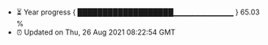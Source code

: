 - ⏳ Year progress { ███████████████████▁▁▁▁▁▁▁▁▁▁▁ } 65.03 %
- ⏰ Updated on Thu, 26 Aug 2021 08:22:54 GMT

